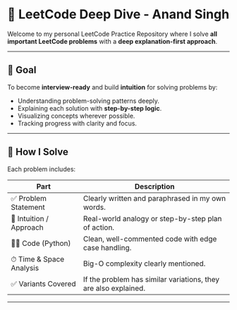 # 🚀 LeetCode Deep Dive - Anand Singh

Welcome to my personal LeetCode Practice Repository where I solve **all important LeetCode problems** with a **deep explanation-first approach**.

---

## 📌 Goal

To become **interview-ready** and build **intuition** for solving problems by:
- Understanding problem-solving patterns deeply.
- Explaining each solution with **step-by-step logic**.
- Visualizing concepts wherever possible.
- Tracking progress with clarity and focus.

---

## 🧠 How I Solve

Each problem includes:

| Part                  | Description |
|-----------------------|-------------|
| ✅ Problem Statement   | Clearly written and paraphrased in my own words. |
| 🧩 Intuition / Approach | Real-world analogy or step-by-step plan of action. |
| 🧑‍💻 Code (Python)     | Clean, well-commented code with edge case handling. |
| ⏱ Time & Space Analysis | Big-O complexity clearly mentioned. |
| ✅ Variants Covered   | If the problem has similar variations, they are also explained. |

---

